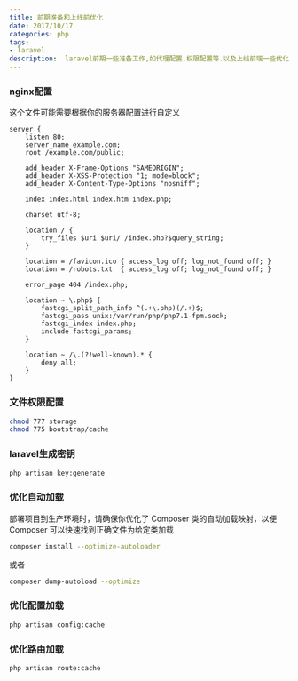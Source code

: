 ```yaml
---
title: 前期准备和上线前优化
date: 2017/10/17
categories: php
tags: 
- laravel
description:  laravel前期一些准备工作,如代理配置,权限配置等.以及上线前端一些优化.
---
```

### nginx配置
这个文件可能需要根据你的服务器配置进行自定义

```nginx
server {
    listen 80;
    server_name example.com;
    root /example.com/public;

    add_header X-Frame-Options "SAMEORIGIN";
    add_header X-XSS-Protection "1; mode=block";
    add_header X-Content-Type-Options "nosniff";

    index index.html index.htm index.php;

    charset utf-8;

    location / {
        try_files $uri $uri/ /index.php?$query_string;
    }

    location = /favicon.ico { access_log off; log_not_found off; }
    location = /robots.txt  { access_log off; log_not_found off; }

    error_page 404 /index.php;

    location ~ \.php$ {
        fastcgi_split_path_info ^(.+\.php)(/.+)$;
        fastcgi_pass unix:/var/run/php/php7.1-fpm.sock;
        fastcgi_index index.php;
        include fastcgi_params;
    }

    location ~ /\.(?!well-known).* {
        deny all;
    }
}
```

### 文件权限配置
```bash
chmod 777 storage
chmod 775 bootstrap/cache
```

### laravel生成密钥
```bash
php artisan key:generate
```

### 优化自动加载
部署项目到生产环境时，请确保你优化了 Composer 类的自动加载映射，以便 Composer 可以快速找到正确文件为给定类加载

```bash
composer install --optimize-autoloader
```

或者

```bash
composer dump-autoload --optimize
```

### 优化配置加载
```bash
php artisan config:cache
```

### 优化路由加载
```bash
php artisan route:cache
```